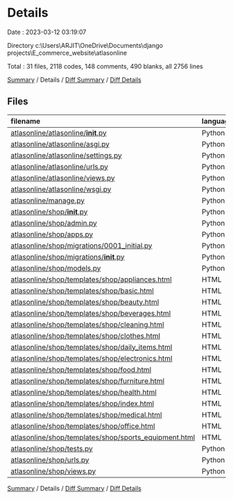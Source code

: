 # Details

Date : 2023-03-12 03:19:07

Directory c:\\Users\\ARJIT\\OneDrive\\Documents\\django projects\\E_commerce_website\\atlasonline

Total : 31 files,  2118 codes, 148 comments, 490 blanks, all 2756 lines

[Summary](results.md) / Details / [Diff Summary](diff.md) / [Diff Details](diff-details.md)

## Files
| filename | language | code | comment | blank | total |
| :--- | :--- | ---: | ---: | ---: | ---: |
| [atlasonline/atlasonline/__init__.py](/atlasonline/atlasonline/__init__.py) | Python | 0 | 0 | 1 | 1 |
| [atlasonline/atlasonline/asgi.py](/atlasonline/atlasonline/asgi.py) | Python | 4 | 8 | 5 | 17 |
| [atlasonline/atlasonline/settings.py](/atlasonline/atlasonline/settings.py) | Python | 73 | 27 | 32 | 132 |
| [atlasonline/atlasonline/urls.py](/atlasonline/atlasonline/urls.py) | Python | 10 | 15 | 2 | 27 |
| [atlasonline/atlasonline/views.py](/atlasonline/atlasonline/views.py) | Python | 4 | 1 | 2 | 7 |
| [atlasonline/atlasonline/wsgi.py](/atlasonline/atlasonline/wsgi.py) | Python | 4 | 8 | 5 | 17 |
| [atlasonline/manage.py](/atlasonline/manage.py) | Python | 15 | 3 | 5 | 23 |
| [atlasonline/shop/__init__.py](/atlasonline/shop/__init__.py) | Python | 0 | 0 | 1 | 1 |
| [atlasonline/shop/admin.py](/atlasonline/shop/admin.py) | Python | 12 | 1 | 3 | 16 |
| [atlasonline/shop/apps.py](/atlasonline/shop/apps.py) | Python | 3 | 0 | 3 | 6 |
| [atlasonline/shop/migrations/0001_initial.py](/atlasonline/shop/migrations/0001_initial.py) | Python | 147 | 1 | 7 | 155 |
| [atlasonline/shop/migrations/__init__.py](/atlasonline/shop/migrations/__init__.py) | Python | 0 | 0 | 1 | 1 |
| [atlasonline/shop/models.py](/atlasonline/shop/models.py) | Python | 106 | 7 | 51 | 164 |
| [atlasonline/shop/templates/shop/appliances.html](/atlasonline/shop/templates/shop/appliances.html) | HTML | 82 | 0 | 19 | 101 |
| [atlasonline/shop/templates/shop/basic.html](/atlasonline/shop/templates/shop/basic.html) | HTML | 213 | 31 | 36 | 280 |
| [atlasonline/shop/templates/shop/beauty.html](/atlasonline/shop/templates/shop/beauty.html) | HTML | 82 | 0 | 21 | 103 |
| [atlasonline/shop/templates/shop/beverages.html](/atlasonline/shop/templates/shop/beverages.html) | HTML | 82 | 0 | 19 | 101 |
| [atlasonline/shop/templates/shop/cleaning.html](/atlasonline/shop/templates/shop/cleaning.html) | HTML | 82 | 0 | 19 | 101 |
| [atlasonline/shop/templates/shop/clothes.html](/atlasonline/shop/templates/shop/clothes.html) | HTML | 82 | 0 | 23 | 105 |
| [atlasonline/shop/templates/shop/daily_items.html](/atlasonline/shop/templates/shop/daily_items.html) | HTML | 82 | 0 | 19 | 101 |
| [atlasonline/shop/templates/shop/electronics.html](/atlasonline/shop/templates/shop/electronics.html) | HTML | 82 | 0 | 20 | 102 |
| [atlasonline/shop/templates/shop/food.html](/atlasonline/shop/templates/shop/food.html) | HTML | 82 | 0 | 21 | 103 |
| [atlasonline/shop/templates/shop/furniture.html](/atlasonline/shop/templates/shop/furniture.html) | HTML | 82 | 0 | 21 | 103 |
| [atlasonline/shop/templates/shop/health.html](/atlasonline/shop/templates/shop/health.html) | HTML | 82 | 0 | 19 | 101 |
| [atlasonline/shop/templates/shop/index.html](/atlasonline/shop/templates/shop/index.html) | HTML | 366 | 44 | 56 | 466 |
| [atlasonline/shop/templates/shop/medical.html](/atlasonline/shop/templates/shop/medical.html) | HTML | 82 | 0 | 19 | 101 |
| [atlasonline/shop/templates/shop/office.html](/atlasonline/shop/templates/shop/office.html) | HTML | 82 | 0 | 19 | 101 |
| [atlasonline/shop/templates/shop/sports_equipment.html](/atlasonline/shop/templates/shop/sports_equipment.html) | HTML | 82 | 0 | 19 | 101 |
| [atlasonline/shop/tests.py](/atlasonline/shop/tests.py) | Python | 1 | 1 | 2 | 4 |
| [atlasonline/shop/urls.py](/atlasonline/shop/urls.py) | Python | 19 | 0 | 2 | 21 |
| [atlasonline/shop/views.py](/atlasonline/shop/views.py) | Python | 75 | 1 | 18 | 94 |

[Summary](results.md) / Details / [Diff Summary](diff.md) / [Diff Details](diff-details.md)